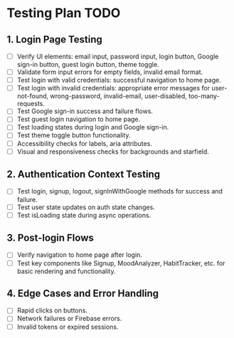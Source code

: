 # Testing Plan TODO

## 1. Login Page Testing
- [ ] Verify UI elements: email input, password input, login button, Google sign-in button, guest login button, theme toggle.
- [ ] Validate form input errors for empty fields, invalid email format.
- [ ] Test login with valid credentials: successful navigation to home page.
- [ ] Test login with invalid credentials: appropriate error messages for user-not-found, wrong-password, invalid-email, user-disabled, too-many-requests.
- [ ] Test Google sign-in success and failure flows.
- [ ] Test guest login navigation to home page.
- [ ] Test loading states during login and Google sign-in.
- [ ] Test theme toggle button functionality.
- [ ] Accessibility checks for labels, aria attributes.
- [ ] Visual and responsiveness checks for backgrounds and starfield.

## 2. Authentication Context Testing
- [ ] Test login, signup, logout, signInWithGoogle methods for success and failure.
- [ ] Test user state updates on auth state changes.
- [ ] Test isLoading state during async operations.

## 3. Post-login Flows
- [ ] Verify navigation to home page after login.
- [ ] Test key components like Signup, MoodAnalyzer, HabitTracker, etc. for basic rendering and functionality.

## 4. Edge Cases and Error Handling
- [ ] Rapid clicks on buttons.
- [ ] Network failures or Firebase errors.
- [ ] Invalid tokens or expired sessions.
